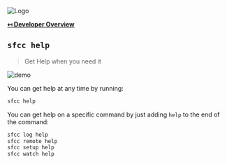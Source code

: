![Logo](https://sfccdevops.s3.amazonaws.com/logo-128.png "Logo")

**[↤ Developer Overview](../README.md#developer-overview)**

`sfcc help`
---

> Get Help when you need it

![demo](https://sfcc-cli.s3.amazonaws.com/help.gif?v=1.1.0)

You can get help at any time by running:

```bash
sfcc help
```

You can get help on a specific command by just adding `help` to the end of the command:

```bash
sfcc log help
sfcc remote help
sfcc setup help
sfcc watch help
```
